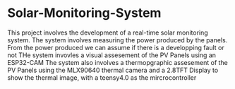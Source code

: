 # Solar-Monitoring-System
This project involves the development of a real-time solar monitoring system. The system involves measuring the power produced by the panels.
From the power produced we can assume if there is a developping fault or not
THe system invovles a visual assesement of the PV Panels using an ESP32-CAM
The system also involves a thermopgraphic assesement of the PV Panels using the MLX90640 thermal camera and a 2.8TFT Display to show the thermal image, with a teensy4.0 as the mircrocontroller
